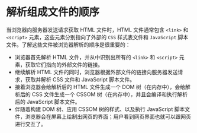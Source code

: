 # 解析组成文件的顺序
当浏览器向服务器发送请求获取 HTML 文件时，HTML 文件通常包含 `<link>` 和 `<script>` 元素，这些元素分别指向了外部的 `CSS` 样式表文件和 `JavaScript` 脚本文件。了解这些文件被浏览器解析的顺序是很重要的：

* 浏览器首先解析 HTML 文件，并从中识别出所有的 `<link>` 和 `<script>` 元素，获取它们指向的外部文件的链接。
* 继续解析 HTML 文件的同时，浏览器根据外部文件的链接向服务器发送请求，获取并解析 CSS 文件和 JavaScript 脚本文件。
* 接着浏览器会给解析后的 HTML 文件生成一个 DOM 树（在内存中），会给解析后的 CSS 文件生成一个 CSSOM 树（在内存中），并且会编译和执行解析后的 JavaScript 脚本文件。
* 伴随着构建 DOM 树、应用 CSSOM 树的样式、以及执行 JavaScript 脚本文件，浏览器会在屏幕上绘制出网页的界面；用户看到网页界面也就可以跟网页进行交互了。